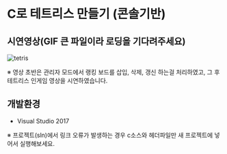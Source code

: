 # C로 테트리스 만들기 (콘솔기반)

## 시연영상(GIF 큰 파일이라 로딩을 기다려주세요)
![tetris](https://user-images.githubusercontent.com/43688074/101218458-72a87800-36c6-11eb-96ae-d3d28033caf6.gif)

※ 영상 초반은 관리자 모드에서 랭킹 보드를 삽입, 삭제, 갱신 하는걸 처리하였고, 그 후 테트리스 인게임 영상을 시연하였습니다.

## 개발환경
- Visual Studio 2017
  
※ 프로젝트(sln)에서 링크 오류가 발생하는 경우 c소스와 헤더파일만 새 프로젝트에 넣어서 실행해보세요.
